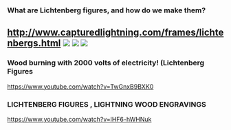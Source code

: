 ### What are Lichtenberg figures, and how do we make them?
http://www.capturedlightning.com/frames/lichtenbergs.html
![](http://www.capturedlightning.com/photos/Nash-III/15x20x2-SpecimenA/IMG_1920.JPG)
![](http://www.capturedlightning.com/frames/Lung-Branching.gif)
![](https://upload.wikimedia.org/wikipedia/commons/3/3f/Internet_map_1024_-_transparent%2C_inverted.png)
---
### Wood burning with 2000 volts of electricity! (Lichtenberg Figures
https://www.youtube.com/watch?v=TwGnxB9BXK0
### LICHTENBERG FIGURES , LIGHTNING WOOD ENGRAVINGS
https://www.youtube.com/watch?v=lHF6-hWHNuk